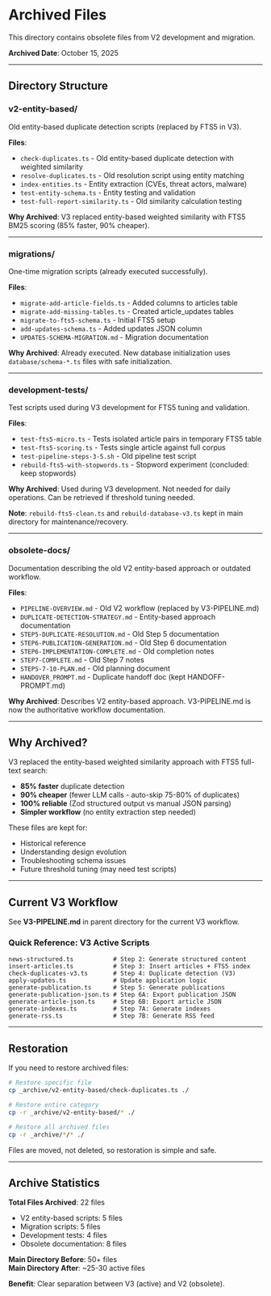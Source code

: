# Archived Files

This directory contains obsolete files from V2 development and migration.

**Archived Date**: October 15, 2025

---

## Directory Structure

### v2-entity-based/
Old entity-based duplicate detection scripts (replaced by FTS5 in V3).

**Files**:
- `check-duplicates.ts` - Old entity-based duplicate detection with weighted similarity
- `resolve-duplicates.ts` - Old resolution script using entity matching
- `index-entities.ts` - Entity extraction (CVEs, threat actors, malware)
- `test-entity-schema.ts` - Entity testing and validation
- `test-full-report-similarity.ts` - Old similarity calculation testing

**Why Archived**: V3 replaced entity-based weighted similarity with FTS5 BM25 scoring (85% faster, 90% cheaper).

---

### migrations/
One-time migration scripts (already executed successfully).

**Files**:
- `migrate-add-article-fields.ts` - Added columns to articles table
- `migrate-add-missing-tables.ts` - Created article_updates tables
- `migrate-to-fts5-schema.ts` - Initial FTS5 setup
- `add-updates-schema.ts` - Added updates JSON column
- `UPDATES-SCHEMA-MIGRATION.md` - Migration documentation

**Why Archived**: Already executed. New database initialization uses `database/schema-*.ts` files with safe initialization.

---

### development-tests/
Test scripts used during V3 development for FTS5 tuning and validation.

**Files**:
- `test-fts5-micro.ts` - Tests isolated article pairs in temporary FTS5 table
- `test-fts5-scoring.ts` - Tests single article against full corpus
- `test-pipeline-steps-3-5.sh` - Old pipeline test script
- `rebuild-fts5-with-stopwords.ts` - Stopword experiment (concluded: keep stopwords)

**Why Archived**: Used during V3 development. Not needed for daily operations. Can be retrieved if threshold tuning needed.

**Note**: `rebuild-fts5-clean.ts` and `rebuild-database-v3.ts` kept in main directory for maintenance/recovery.

---

### obsolete-docs/
Documentation describing the old V2 entity-based approach or outdated workflow.

**Files**:
- `PIPELINE-OVERVIEW.md` - Old V2 workflow (replaced by V3-PIPELINE.md)
- `DUPLICATE-DETECTION-STRATEGY.md` - Entity-based approach documentation
- `STEP5-DUPLICATE-RESOLUTION.md` - Old Step 5 documentation
- `STEP6-PUBLICATION-GENERATION.md` - Old Step 6 documentation
- `STEP6-IMPLEMENTATION-COMPLETE.md` - Old completion notes
- `STEP7-COMPLETE.md` - Old Step 7 notes
- `STEPS-7-10-PLAN.md` - Old planning document
- `HANDOVER_PROMPT.md` - Duplicate handoff doc (kept HANDOFF-PROMPT.md)

**Why Archived**: Describes V2 entity-based approach. V3-PIPELINE.md is now the authoritative workflow documentation.

---

## Why Archived?

V3 replaced the entity-based weighted similarity approach with FTS5 full-text search:
- **85% faster** duplicate detection
- **90% cheaper** (fewer LLM calls - auto-skip 75-80% of duplicates)
- **100% reliable** (Zod structured output vs manual JSON parsing)
- **Simpler workflow** (no entity extraction step needed)

These files are kept for:
- Historical reference
- Understanding design evolution
- Troubleshooting schema issues
- Future threshold tuning (may need test scripts)

---

## Current V3 Workflow

See **V3-PIPELINE.md** in parent directory for the current V3 workflow.

### Quick Reference: V3 Active Scripts

```
news-structured.ts           # Step 2: Generate structured content
insert-articles.ts           # Step 3: Insert articles + FTS5 index
check-duplicates-v3.ts       # Step 4: Duplicate detection (V3)
apply-updates.ts             # Update application logic
generate-publication.ts      # Step 5: Generate publications
generate-publication-json.ts # Step 6A: Export publication JSON
generate-article-json.ts     # Step 6B: Export article JSON
generate-indexes.ts          # Step 7A: Generate indexes
generate-rss.ts              # Step 7B: Generate RSS feed
```

---

## Restoration

If you need to restore archived files:

```bash
# Restore specific file
cp _archive/v2-entity-based/check-duplicates.ts ./

# Restore entire category
cp -r _archive/v2-entity-based/* ./

# Restore all archived files
cp -r _archive/*/* ./
```

Files are moved, not deleted, so restoration is simple and safe.

---

## Archive Statistics

**Total Files Archived**: 22 files
- V2 entity-based scripts: 5 files
- Migration scripts: 5 files
- Development tests: 4 files
- Obsolete documentation: 8 files

**Main Directory Before**: 50+ files  
**Main Directory After**: ~25-30 active files

**Benefit**: Clear separation between V3 (active) and V2 (obsolete).
